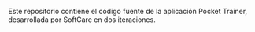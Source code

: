 Este repositorio contiene el código fuente de la aplicación Pocket Trainer, desarrollada por SoftCare en dos iteraciones.